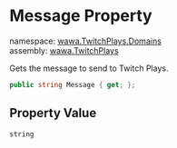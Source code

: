 # Message Property

namespace: [wawa\.TwitchPlays\.Domains](../../wawa.TwitchPlays.Domains.md)<br />
assembly: [wawa\.TwitchPlays](../../../wawa.TwitchPlays.md)

Gets the message to send to Twitch Plays\.

```csharp
public string Message { get; };
```

## Property Value

`string`

